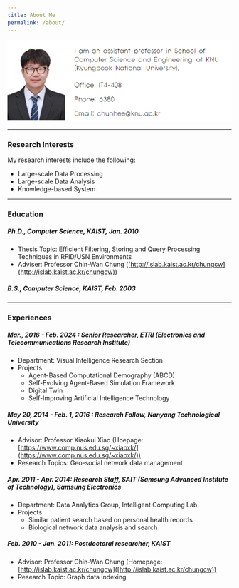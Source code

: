 ```yaml
---
title: About Me
permalink: /about/
---
```


![lee2](./images/lee2_together.png)  

---

### Research Interests
My research interests include the following:
- Large-scale Data Processing
- Large-scale Data Analysis
- Knowledge-based System

---

### Education

##### Ph.D., Computer Science, KAIST, Jan. 2010
- Thesis Topic: Efficient Filtering, Storing and Query Processing Techniques in
RFID/USN Environments
- Adviser: Professor Chin-Wan Chung ([http://islab.kaist.ac.kr/chungcw](http://islab.kaist.ac.kr/chungcw))
##### B.S., Computer Science, KAIST, Feb. 2003 

---

### Experiences
##### Mar., 2016 - Feb. 2024 : Senior Researcher, ETRI (Electronics and Telecommunications Research Institute)
- Department: Visual Intelligence Research Section
- Projects
  - Agent-Based Computational Demography (ABCD)
  - Self-Evolving Agent-Based Simulation Framework
  - Digital Twin
  - Self-Improving Artificial Intelligence Technology

##### May 20, 2014 - Feb. 1, 2016 : Research Follow, Nanyang Technological University
- Advisor: Professor Xiaokui Xiao (Hoepage: [https://www.comp.nus.edu.sg/~xiaoxk/](https://www.comp.nus.edu.sg/~xiaoxk/))
- Research Topics: Geo-social network data management
 
##### Apr. 2011 - Apr. 2014: Research Staff, SAIT (Samsung Advanced Institute of Technology), Samsung Electronics
- Department: Data Analytics Group, Intelligent Computing Lab.
- Projects
  - Similar patient search based on personal health records
  - Biological network data analysis and search

##### Feb. 2010 - Jan. 2011: Postdoctoral researcher, KAIST
- Advisor: Professor Chin-Wan Chung (Homepage: [http://islab.kaist.ac.kr/chungcw]([http://islab.kaist.ac.kr/chungcw))
- Research Topic: Graph data indexing
